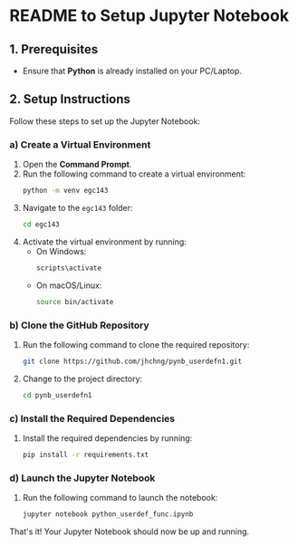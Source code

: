 # README to Setup Jupyter Notebook

## 1. Prerequisites

- Ensure that **Python** is already installed on your PC/Laptop.

## 2. Setup Instructions

Follow these steps to set up the Jupyter Notebook:

### a) Create a Virtual Environment

1. Open the **Command Prompt**.
2. Run the following command to create a virtual environment:
    ```bash
    python -m venv egc143
    ```
3. Navigate to the `egc143` folder:
    ```bash
    cd egc143
    ```
4. Activate the virtual environment by running:
    - On Windows:
      ```bash
      scripts\activate
      ```
    - On macOS/Linux:
      ```bash
      source bin/activate
      ```

### b) Clone the GitHub Repository

1. Run the following command to clone the required repository:
    ```bash
    git clone https://github.com/jhchng/pynb_userdefn1.git
    ```
2. Change to the project directory:
    ```bash
    cd pynb_userdefn1
    ```

### c) Install the Required Dependencies

1. Install the required dependencies by running:
    ```bash
    pip install -r requirements.txt
    ```

### d) Launch the Jupyter Notebook

1. Run the following command to launch the notebook:
    ```bash
    jupyter notebook python_userdef_func.ipynb
    ```

That's it! Your Jupyter Notebook should now be up and running.


